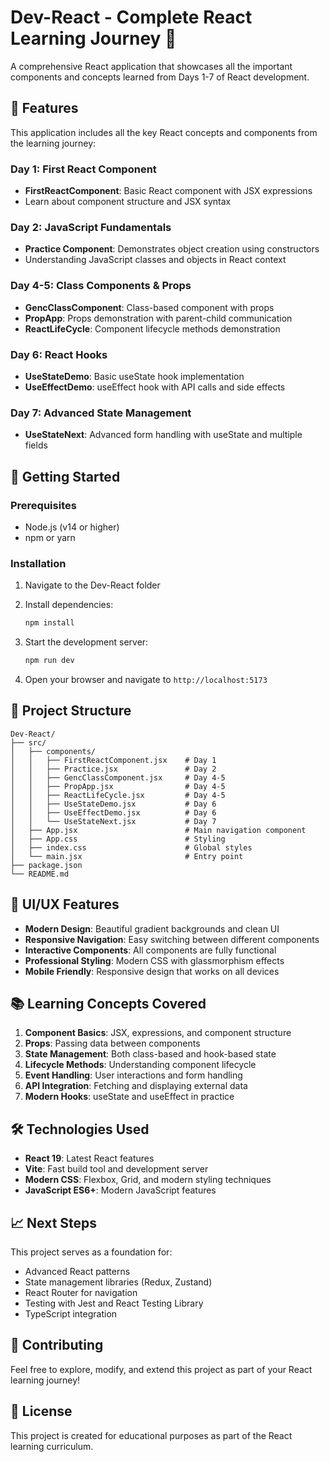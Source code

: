 # Dev-React - Complete React Learning Journey 🚀

A comprehensive React application that showcases all the important components and concepts learned from Days 1-7 of React development.

## 🌟 Features

This application includes all the key React concepts and components from the learning journey:

### Day 1: First React Component

- **FirstReactComponent**: Basic React component with JSX expressions
- Learn about component structure and JSX syntax

### Day 2: JavaScript Fundamentals

- **Practice Component**: Demonstrates object creation using constructors
- Understanding JavaScript classes and objects in React context

### Day 4-5: Class Components & Props

- **GencClassComponent**: Class-based component with props
- **PropApp**: Props demonstration with parent-child communication
- **ReactLifeCycle**: Component lifecycle methods demonstration

### Day 6: React Hooks

- **UseStateDemo**: Basic useState hook implementation
- **UseEffectDemo**: useEffect hook with API calls and side effects

### Day 7: Advanced State Management

- **UseStateNext**: Advanced form handling with useState and multiple fields

## 🚀 Getting Started

### Prerequisites

- Node.js (v14 or higher)
- npm or yarn

### Installation

1. Navigate to the Dev-React folder
2. Install dependencies:

   ```bash
   npm install
   ```

3. Start the development server:

   ```bash
   npm run dev
   ```

4. Open your browser and navigate to `http://localhost:5173`

## 🎯 Project Structure

```
Dev-React/
├── src/
│   ├── components/
│   │   ├── FirstReactComponent.jsx    # Day 1
│   │   ├── Practice.jsx               # Day 2
│   │   ├── GencClassComponent.jsx     # Day 4-5
│   │   ├── PropApp.jsx                # Day 4-5
│   │   ├── ReactLifeCycle.jsx         # Day 4-5
│   │   ├── UseStateDemo.jsx           # Day 6
│   │   ├── UseEffectDemo.jsx          # Day 6
│   │   └── UseStateNext.jsx           # Day 7
│   ├── App.jsx                        # Main navigation component
│   ├── App.css                        # Styling
│   ├── index.css                      # Global styles
│   └── main.jsx                       # Entry point
├── package.json
└── README.md
```

## 🎨 UI/UX Features

- **Modern Design**: Beautiful gradient backgrounds and clean UI
- **Responsive Navigation**: Easy switching between different components
- **Interactive Components**: All components are fully functional
- **Professional Styling**: Modern CSS with glassmorphism effects
- **Mobile Friendly**: Responsive design that works on all devices

## 📚 Learning Concepts Covered

1. **Component Basics**: JSX, expressions, and component structure
2. **Props**: Passing data between components
3. **State Management**: Both class-based and hook-based state
4. **Lifecycle Methods**: Understanding component lifecycle
5. **Event Handling**: User interactions and form handling
6. **API Integration**: Fetching and displaying external data
7. **Modern Hooks**: useState and useEffect in practice

## 🛠️ Technologies Used

- **React 19**: Latest React features
- **Vite**: Fast build tool and development server
- **Modern CSS**: Flexbox, Grid, and modern styling techniques
- **JavaScript ES6+**: Modern JavaScript features

## 📈 Next Steps

This project serves as a foundation for:

- Advanced React patterns
- State management libraries (Redux, Zustand)
- React Router for navigation
- Testing with Jest and React Testing Library
- TypeScript integration

## 🤝 Contributing

Feel free to explore, modify, and extend this project as part of your React learning journey!

## 📄 License

This project is created for educational purposes as part of the React learning curriculum.
